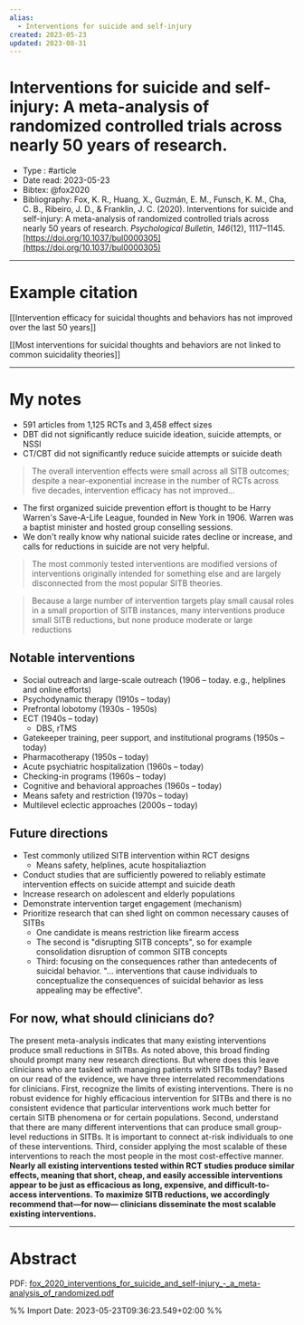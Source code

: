 ```yaml
---
alias:
  - Interventions for suicide and self-injury
created: 2023-05-23
updated: 2023-08-31
---
```


# Interventions for suicide and self-injury: A meta-analysis of randomized controlled trials across nearly 50 years of research.

- Type : #article 
- Date read: 2023-05-23
- Bibtex: @fox2020
- Bibliography: Fox, K. R., Huang, X., Guzmán, E. M., Funsch, K. M., Cha, C. B., Ribeiro, J. D., & Franklin, J. C. (2020). Interventions for suicide and self-injury: A meta-analysis of randomized controlled trials across nearly 50 years of research. _Psychological Bulletin_, _146_(12), 1117–1145. [https://doi.org/10.1037/bul0000305](https://doi.org/10.1037/bul0000305)

---
# Example citation

[[Intervention efficacy for suicidal thoughts and behaviors has not improved over the last 50 years]]

[[Most interventions for suicidal thoughts and behaviors are not linked to common suicidality theories]]

---
# My notes
- 591 articles from 1,125 RCTs and 3,458 effect sizes
- DBT did not significantly reduce suicide ideation, suicide attempts, or NSSI
- CT/CBT did not significantly reduce suicide attempts or suicide death

> The overall intervention effects were small across all SITB outcomes; despite a near-exponential increase in the number of RCTs across five decades, intervention efficacy has not improved...

- The first organized suicide prevention effort is thought to be Harry Warren's Save-A-Life League, founded in New York in 1906. Warren was a baptist minister and hosted group conselling sessions.
- We don't really know why national suicide rates decline or increase, and calls for reductions in suicide are not very helpful.

> The most commonly tested interventions are modified versions of interventions originally intended for something else and are largely disconnected from the most popular SITB theories.

> Because a large number of intervention targets play small causal roles in a small proportion of SITB instances, many interventions produce small SITB reductions, but none produce moderate or large reductions



## Notable interventions
- Social outreach and large-scale outreach (1906 – today. e.g., helplines and online efforts)
- Psychodynamic therapy (1910s – today)
- Prefrontal lobotomy (1930s - 1950s)
- ECT (1940s – today)
	- DBS, rTMS 
- Gatekeeper training, peer support, and institutional programs (1950s – today)
- Pharmacotherapy (1950s – today)
- Acute psychiatric hospitalization (1960s – today)
- Checking-in programs (1960s – today)
- Cognitive and behavioral approaches (1960s – today)
- Means safety and restriction (1970s – today)
- Multilevel eclectic approaches (2000s – today)

## Future directions
- Test commonly utilized SITB intervention within RCT designs
	- Means safety, helplines, acute hospitaliaztion
- Conduct studies that are sufficiently powered to reliably estimate intervention effects on suicide attempt and suicide death
- Increase research on adolescent and elderly populations
- Demonstrate intervention target engagement (mechanism)
- Prioritize research that can shed light on common necessary causes of SITBs
	- One candidate is means restriction like firearm access
	- The second is "disrupting SITB concepts", so for example consolidation disruption of common SITB concepts
	- Third: focusing on the consequences rather than antedecents of suicidal behavior. "... interventions that cause individuals to conceptualize the consequences of suicidal behavior as less appealing may be effective".

## For now, what should clinicians do?
The present meta-analysis indicates that many existing interventions produce small reductions in SITBs. As noted above, this broad finding should prompt many new research directions. But where does this leave clinicians who are tasked with managing patients with SITBs today? Based on our read of the evidence, we have three interrelated recommendations for clinicians. First, recognize the limits of existing interventions. There is no robust evidence for highly efficacious intervention for SITBs and there is no consistent evidence that particular interventions work much better for certain SITB phenomena or for certain populations. Second, understand that there are many different interventions that can produce small group-level reductions in SITBs. It is important to connect at-risk individuals to one of these interventions. Third, consider applying the most scalable of these interventions to reach the most people in the most cost-effective manner. **Nearly all existing interventions tested within RCT studies produce similar effects, meaning that short, cheap, and easily accessible interventions appear to be just as efficacious as long, expensive, and difficult-to-access interventions. To maximize SITB reductions, we accordingly recommend that—for now— clinicians disseminate the most scalable existing interventions.**



---

# Abstract

PDF: [fox_2020_interventions_for_suicide_and_self-injury_-_a_meta-analysis_of_randomized.pdf](file:///Users/oskarflygare/Library/CloudStorage/OneDrive-KarolinskaInstitutet/30-39%20Resources/37%20-%20Personal%20research%20library/zotero-articles/Fox/fox_2020_interventions_for_suicide_and_self-injury_-_a_meta-analysis_of_randomized.pdf)

%% Import Date: 2023-05-23T09:36:23.549+02:00 %%
